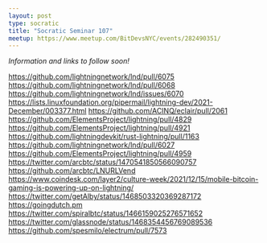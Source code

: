 ```yaml
---
layout: post
type: socratic
title: "Socratic Seminar 107"
meetup: https://www.meetup.com/BitDevsNYC/events/282490351/
---
```


_Information and links to follow soon!_

<!-- TODO: Before meeting, add links

## Announcements

Please join us for our next Socratic Seminar. A special thank you to our
sponsors [BNY Mellon](https://www.bnymellon.com/), [CardCoins](https://cardcoins.co), [Chaincode
Labs](https://chaincode.com) and [ZEBEDEE](https://zebedee.io) for food,
refreshments and event space.

## Mailing Lists, Meetings and Bitcoin Optech

### Mailing Lists

#### bitcoin-dev

#### lightning-dev

#### dlc-ml

### Meetings

- Bitcoin PR Review Club

- Bitcoin Core general developer meetings

- Bitcoin Core wallet meetings
  - 
- c-lightning meetings
  - 
- dlc-specs meetings
  - 
- Lightning specification meetings
  - 
  - 

### Optech

- [Newsletter #173](https://bitcoinops.org/en/newsletters/2021/11/03/)
- [Newsletter #174](https://bitcoinops.org/en/newsletters/2021/11/10/)

## Network Data

### Research

### InfoSec

## Pull Requests and repo updates

### Bitcoin Core

### rust-bitcoin

### lnd

### eclair

### c-lightning

### rust-lightning

### BOLTs

### BTCPay Server

## New Releases

## Events and Podcasts

## Mining

## Miscellaneous

-->

https://github.com/lightningnetwork/lnd/pull/6075
https://github.com/lightningnetwork/lnd/pull/6068
https://github.com/lightningnetwork/lnd/issues/6070
https://lists.linuxfoundation.org/pipermail/lightning-dev/2021-December/003377.html
https://github.com/ACINQ/eclair/pull/2061
https://github.com/ElementsProject/lightning/pull/4829
https://github.com/ElementsProject/lightning/pull/4921
https://github.com/lightningdevkit/rust-lightning/pull/1163
https://github.com/lightningnetwork/lnd/pull/6027
https://github.com/ElementsProject/lightning/pull/4959
https://twitter.com/arcbtc/status/1470541850566090757
https://github.com/arcbtc/LNURLVend
https://www.coindesk.com/layer2/culture-week/2021/12/15/mobile-bitcoin-gaming-is-powering-up-on-lightning/
https://twitter.com/getAlby/status/1468503320369287172
https://goingdutch.pm
https://twitter.com/spiralbtc/status/1466159025276571652
https://twitter.com/glassnode/status/1468354456769089536
https://github.com/spesmilo/electrum/pull/7573

